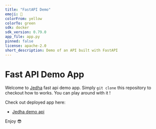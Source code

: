 ```yaml
---
title: "FastAPI Demo"
emoji: 🚀
colorFrom: yellow
colorTo: green
sdk: docker
sdk_version: 0.79.0
app_file: app.py
pinned: false
license: apache-2.0
short_description: Demo of an API built with FastAPI
---
```



# Fast API Demo App 

Welcome to [Jedha](https://jedha.co) fast api demo app. Simply `git clone` this repository to checkout how to works. You can play around with it !

Check out deployed app here: 

* [Jedha demo api](https://antoinekrajnc-fast-api-demo.hf.space/)

Enjoy 😎
